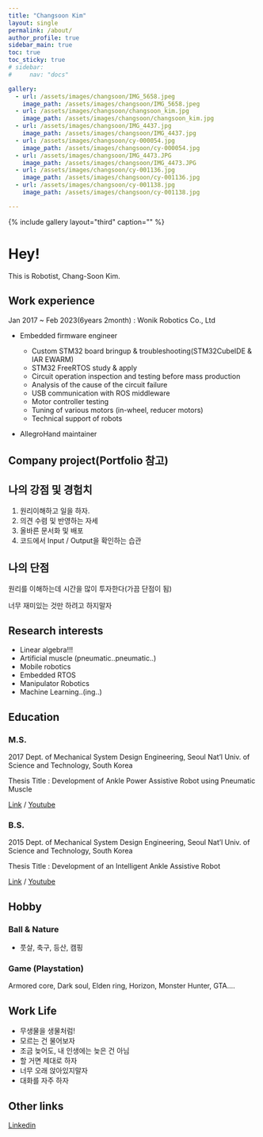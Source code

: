 ```yaml
---
title: "Changsoon Kim"
layout: single
permalink: /about/
author_profile: true
sidebar_main: true
toc: true
toc_sticky: true
# sidebar:
#     nav: "docs"

gallery:
  - url: /assets/images/changsoon/IMG_5658.jpeg
    image_path: /assets/images/changsoon/IMG_5658.jpeg
  - url: /assets/images/changsoon/changsoon_kim.jpg
    image_path: /assets/images/changsoon/changsoon_kim.jpg  
  - url: /assets/images/changsoon/IMG_4437.jpg
    image_path: /assets/images/changsoon/IMG_4437.jpg
  - url: /assets/images/changsoon/cy-000054.jpg
    image_path: /assets/images/changsoon/cy-000054.jpg  
  - url: /assets/images/changsoon/IMG_4473.JPG
    image_path: /assets/images/changsoon/IMG_4473.JPG
  - url: /assets/images/changsoon/cy-001136.jpg
    image_path: /assets/images/changsoon/cy-001136.jpg
  - url: /assets/images/changsoon/cy-001138.jpg
    image_path: /assets/images/changsoon/cy-001138.jpg

---
```


{% include gallery layout="third" caption="" %}
# Hey!
  
This is Robotist, Chang-Soon Kim.  

## Work experience

Jan 2017 ~ Feb 2023(6years 2month) : Wonik Robotics Co., Ltd

- Embedded firmware engineer
  - Custom STM32 board bringup & troubleshooting(STM32CubeIDE & IAR EWARM)
  - STM32 FreeRTOS study & apply
  - Circuit operation inspection and testing before mass production
  - Analysis of the cause of the circuit failure
  - USB communication with ROS middleware
  - Motor controller testing
  - Tuning of various motors (in-wheel, reducer motors)
  - Technical support of robots

- AllegroHand maintainer

## Company project(Portfolio 참고)

## 나의 강점 및 경험치

1. 원리이해하고 일을 하자.
2. 의견 수렴 및 반영하는 자세
3. 올바른 문서화 및 배포
4. 코드에서 Input / Output을 확인하는 습관

## 나의 단점

원리를 이해하는데 시간을 많이 투자한다(가끔 단점이 됨)

너무 재미있는 것만 하려고 하지말자
## Research interests

- Linear algebra!!!
- Artificial muscle (pneumatic..pneumatic..)
- Mobile robotics
- Embedded RTOS
- Manipulator Robotics
- Machine Learning..(ing..)

## Education
### M.S. 
2017 Dept. of Mechanical System Design Engineering, Seoul Nat’l Univ. of Science and Technology, South Korea

Thesis Title : Development of Ankle Power Assistive Robot using Pneumatic Muscle

[Link](https://doi.org/10.3795/KSME-A.2017.41.8.771) / [Youtube](https://www.youtube.com/watch?v=pNlS6bKO4vw)  

### B.S. 
2015 Dept. of Mechanical System Design Engineering, Seoul Nat’l Univ. of Science and Technology, South Korea

Thesis Title : Development of an Intelligent Ankle Assistive Robot

[Link](http://dx.doi.org/10.5302/J.ICROS.2015.15.9022) / [Youtube](https://youtu.be/sAeBIzgzT4A)  


## Hobby
### Ball & Nature
- 풋살, 축구, 등산, 캠핑  

### Game (Playstation) 
Armored core, Dark soul, Elden ring, Horizon, Monster Hunter, GTA....

## Work Life

- 무생물을 생물처럼!  
- 모르는 건 물어보자
- 조금 늦어도, 내 인생에는 늦은 건 아님
- 할 거면 제대로 하자
- 너무 오래 앉아있지말자
- 대화를 자주 하자


## Other links

[Linkedin](www.linkedin.com/in/changsoonkim)